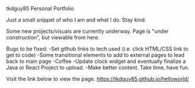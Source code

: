 tkdguy85
Personal Portfolio

Just a small snippet of who I am and what I do. Stay kind.

Some new projects/visuals are currently underway.
Page is "under construction", but viewable from here.

Bugs to be fixed:
-Set github links to tech used (i.e. click HTML/CSS link to get to code)
-Some transitional elements to add to external pages to lead back to main page
-Coffee
-Update clock widget and eventually finalize a Java or React Project to upload.
-Make better content. Take time, have fun.

Visit the link below to view the page.
https://tkdguy85.github.io/helloworld/
